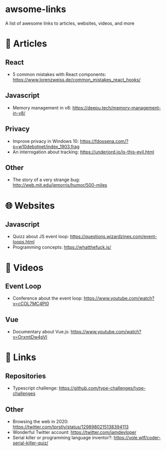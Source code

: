# awsome-links
A list of awesome links to articles, websites, videos, and more

# 📰 Articles
## React
- 5 common mistakes with React components: https://www.lorenzweiss.de/common_mistakes_react_hooks/
## Javascript
- Memory management in v8: https://deepu.tech/memory-management-in-v8/
## Privacy
- Improve privacy in Windows 10: https://fdossena.com/?p=w10debotnet/index_1903.frag
- An interrogation about tracking: https://underjord.io/is-this-evil.html
## Other
- The story of a very strange bug: http://web.mit.edu/jemorris/humor/500-miles

# 🌐 Websites
## Javascript
- Quizz about JS event loop: https://questions.wizardzines.com/event-loops.html
- Programming concepts: https://whatthefuck.is/

# 🎥 Videos
## Event Loop
- Conference about the event loop: https://www.youtube.com/watch?v=cCOL7MC4Pl0
## Vue
- Documentary about Vue.js: https://www.youtube.com/watch?v=OrxmtDw4pVI

# 🔗 Links
## Repositories
- Typescript challenge: https://github.com/type-challenges/type-challenges
## Other
- Browsing the web in 2020: https://twitter.com/tprstly/status/1298980215138394113
- Wonderful Twitter account: https://twitter.com/iamdevloper
- Serial killer or programming language inventor?: https://vole.wtf/coder-serial-killer-quiz/
